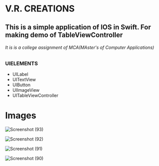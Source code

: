 # V.R. CREATIONS

## This is a simple application of IOS in Swift. For making demo of TableViewController 

###### It is is a college assignment of MCA(MAster's of Computer Applications)


### UIELEMENTS

* UILabel
* UITextView
* UIButton
* UIImageView
* UITableViewController


# Images
![Screenshot (93)](https://user-images.githubusercontent.com/59306218/124254777-0819c680-db47-11eb-977c-cb81b4f662d8.png)

![Screenshot (92)](https://user-images.githubusercontent.com/59306218/124254780-09e38a00-db47-11eb-8e0e-c8b70f2f6267.png)

![Screenshot (91)](https://user-images.githubusercontent.com/59306218/124254785-0b14b700-db47-11eb-83af-49b21a9f8f5a.png)

![Screenshot (90)](https://user-images.githubusercontent.com/59306218/124254791-0bad4d80-db47-11eb-9812-a397643ace54.png)









